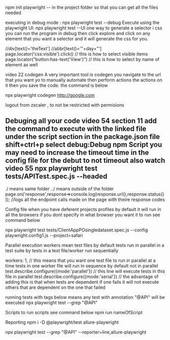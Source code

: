 npm init playwright -- in the project folder so that you can get all the files needed


executing in debug mode : npx playwright test --debug
Execute using the playwright UI: npx playwright test --UI
one way to generate a selector i css you can run the program in debug then click explore and click on
any element that you want a selector and it will generate the css for you.

//div[text()='theText']
//abbr[text()='"+day+"']
page.locator('css:visible').click()  // this is how to select visible items
page.locator("button:has-text('View')") // this is how to select by name of element as well

video 22 codegen
A very important tool is codegen you navigate to the url that you want yo to manually automate then perform actions the actions on it then you save the code. the command is below

npx playwright codegen http://google.com 

logout from zscaler , to not be restricted with permisions

Debuging all your code video 54 section 11
add the command to execute with the linked file under the script section in the package.json file
shift+ctrl+p
select debug:Debug npm Script
you may need to increase the timeout time in the config file for the debut to not timeout
also watch video 55
npx playwright test tests/APITest.spec.js --headed
--------
./ means same folder
../ means outside of the folder
 page.on('response',response=>console.log(response.url(),response.status())); //logs all the endpoint calls made on the page with theire response codes

Config file when you have deferent projects profiles by default it will run in all the browsers if you dont specify in what browser you want it to run see command below

 npx playwright test tests/ClientAppPOsingledataset.spec.js --config playwright.config1.js --project=safari

Parallel execution
workers mean test files
by default tests run in parallel in a test suite by tests in a test file/worker run sequentially

workers: 1, // this means that you want one test file to run in parallel at a time
tests in one worker file will run in sequence by default not in parallel
test.describe.configure({mode:'parallel'}) // this line will execute tests in this file in parallel
test.describe.configure({mode:'serial'}) // the advantage of adding this is that when tests are dependent if one fails it will not execute others that are dependent on the one that failed

running tests with tags
below means any test with annotation "@API" will be executed
npx playwright test --grep "@API"

Scripts
to run scripts see command below
npm run nameOfScript 

Reporting
 npm i -D @playwright/test allure-playwright

npx playwright test --grep "@API" --reporter=line,allure-playwright
